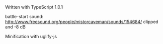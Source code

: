 Written with TypeScript 1.0.1

battle-start sound: http://www.freesound.org/people/mistorcaveman/sounds/154684/ clipped and -8 dB

Minification with uglify-js
